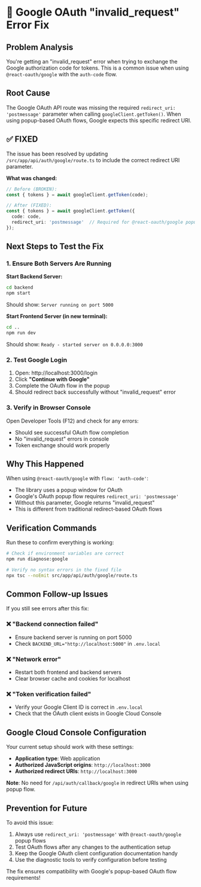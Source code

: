 # 🚨 Google OAuth "invalid_request" Error Fix

## Problem Analysis
You're getting an "invalid_request" error when trying to exchange the Google authorization code for tokens. This is a common issue when using `@react-oauth/google` with the `auth-code` flow.

## Root Cause
The Google OAuth API route was missing the required `redirect_uri: 'postmessage'` parameter when calling `googleClient.getToken()`. When using popup-based OAuth flows, Google expects this specific redirect URI.

## ✅ FIXED
The issue has been resolved by updating `/src/app/api/auth/google/route.ts` to include the correct redirect URI parameter.

**What was changed:**
```typescript
// Before (BROKEN):
const { tokens } = await googleClient.getToken(code);

// After (FIXED):
const { tokens } = await googleClient.getToken({
  code: code,
  redirect_uri: 'postmessage'  // Required for @react-oauth/google popup flow
});
```

## Next Steps to Test the Fix

### 1. Ensure Both Servers Are Running

**Start Backend Server:**
```bash
cd backend
npm start
```
Should show: `Server running on port 5000`

**Start Frontend Server (in new terminal):**
```bash
cd ..
npm run dev
```
Should show: `Ready - started server on 0.0.0.0:3000`

### 2. Test Google Login
1. Open: http://localhost:3000/login
2. Click **"Continue with Google"**
3. Complete the OAuth flow in the popup
4. Should redirect back successfully without "invalid_request" error

### 3. Verify in Browser Console
Open Developer Tools (F12) and check for any errors:
- Should see successful OAuth flow completion
- No "invalid_request" errors in console
- Token exchange should work properly

## Why This Happened

When using `@react-oauth/google` with `flow: 'auth-code'`:
- The library uses a popup window for OAuth
- Google's OAuth popup flow requires `redirect_uri: 'postmessage'`
- Without this parameter, Google returns "invalid_request"
- This is different from traditional redirect-based OAuth flows

## Verification Commands

Run these to confirm everything is working:

```bash
# Check if environment variables are correct
npm run diagnose:google

# Verify no syntax errors in the fixed file
npx tsc --noEmit src/app/api/auth/google/route.ts
```

## Common Follow-up Issues

If you still see errors after this fix:

### ❌ "Backend connection failed"
- Ensure backend server is running on port 5000
- Check `BACKEND_URL="http://localhost:5000"` in `.env.local`

### ❌ "Network error" 
- Restart both frontend and backend servers
- Clear browser cache and cookies for localhost

### ❌ "Token verification failed"
- Verify your Google Client ID is correct in `.env.local`
- Check that the OAuth client exists in Google Cloud Console

## Google Cloud Console Configuration

Your current setup should work with these settings:
- **Application type**: Web application
- **Authorized JavaScript origins**: `http://localhost:3000`
- **Authorized redirect URIs**: `http://localhost:3000`

**Note**: No need for `/api/auth/callback/google` in redirect URIs when using popup flow.

## Prevention for Future

To avoid this issue:
1. Always use `redirect_uri: 'postmessage'` with `@react-oauth/google` popup flows
2. Test OAuth flows after any changes to the authentication setup
3. Keep the Google OAuth client configuration documentation handy
4. Use the diagnostic tools to verify configuration before testing

The fix ensures compatibility with Google's popup-based OAuth flow requirements!